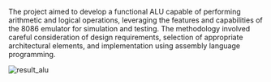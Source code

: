 The project aimed to develop a functional ALU capable of performing arithmetic and logical 
operations, leveraging the features and capabilities of the 8086 emulator for simulation and 
testing. The methodology involved careful consideration of design requirements, selection of 
appropriate architectural elements, and implementation using assembly language programming. 

![result_alu](https://github.com/user-attachments/assets/6612ef9b-ca85-43b4-9ed7-0c681c3efa93)
